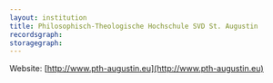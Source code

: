 ```yaml
---
layout: institution
title: Philosophisch-Theologische Hochschule SVD St. Augustin
recordsgraph: 
storagegraph: 
---
```


Website: [http://www.pth-augustin.eu](http://www.pth-augustin.eu)
